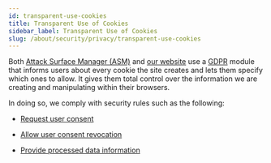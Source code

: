 ```yaml
---
id: transparent-use-cookies
title: Transparent Use of Cookies
sidebar_label: Transparent Use of Cookies
slug: /about/security/privacy/transparent-use-cookies
---
```


Both [Attack Surface Manager (ASM)](https://app.fluidattacks.com/)
and [our website](https://fluidattacks.com/)
use a [GDPR](https://en.wikipedia.org/wiki/General_Data_Protection_Regulation)
module that informs users
about every cookie the site creates
and lets them specify which ones to allow.
It gives them total control
over the information we are creating
and manipulating
within their browsers.

In doing so,
we comply with security rules
such as the following:

- [Request user consent](/criteria/requirements/310)

- [Allow user consent revocation](/criteria/requirements/312)

- [Provide processed data information](/criteria/requirements/315)

